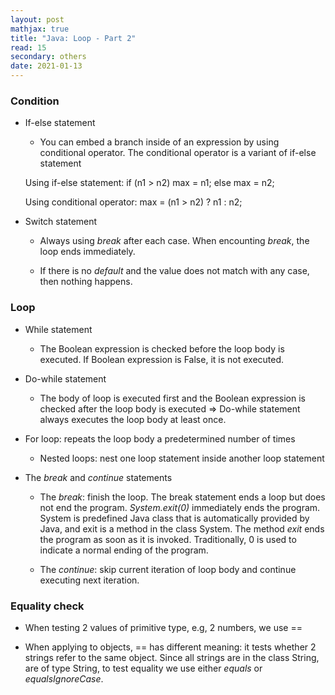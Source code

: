 ```yaml
---
layout: post
mathjax: true
title: "Java: Loop - Part 2"
read: 15
secondary: others
date: 2021-01-13
---
```

### Condition

- If-else statement 

    - You can embed a branch inside of an expression by using conditional operator. The conditional operator is a variant of if-else statement
  
    Using if-else statement:
    if (n1 > n2)
        max = n1; 
    else
        max = n2;

    Using conditional operator:
    max = (n1 > n2) ? n1 : n2;

- Switch statement 

    - Always using *break* after each case. When encounting *break*, the loop ends immediately.

    - If there is no *default* and the value does not match with any case, then nothing happens.

### Loop
- While statement

    - The Boolean expression is checked before the loop body is executed. If Boolean expression is False, it is not executed.  

- Do-while statement 

    - The body of loop is executed first and the Boolean expression is checked after the loop body is executed => Do-while statement always executes the loop body at least once. 

- For loop: repeats the loop body a predetermined number of times

    - Nested loops: nest one loop statement inside another loop statement

- The *break* and *continue* statements

    - The *break*: finish the loop. The break statement ends a loop but does not end the program. *System.exit(0)* immediately ends the program. System is predefined Java class that is automatically provided by Java, and exit is a method in the class System. The method *exit* ends the program as soon as it is invoked. Traditionally, 0 is used to indicate a normal ending of the program.

    - The *continue*: skip current iteration of loop body and continue executing  next iteration.

### Equality check 

- When testing 2 values of primitive type, e.g, 2 numbers, we use == 

- When applying to objects, == has different meaning: it tests whether 2 strings refer to the same object. Since all strings are in the class String, are of type String, to test equality we use either *equals* or *equalsIgnoreCase*.